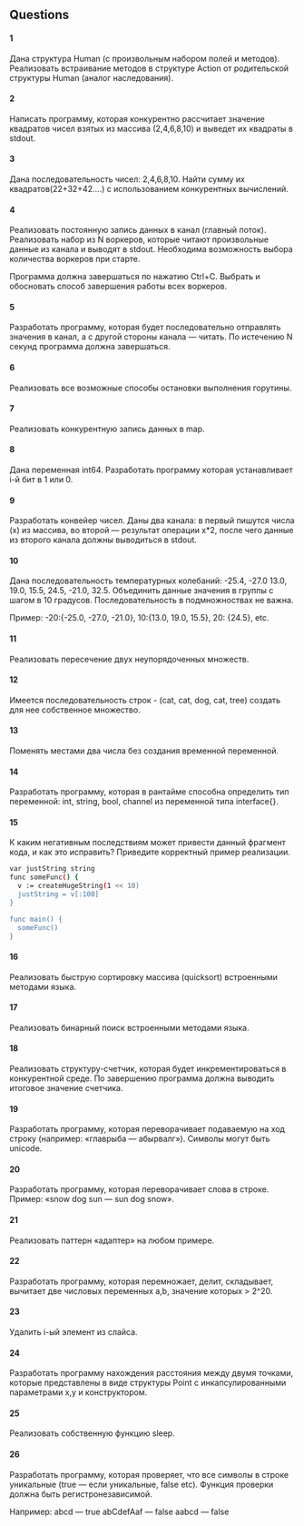 ## Questions

#### 1

Дана структура Human (с произвольным набором полей и методов). Реализовать встраивание методов в структуре Action от родительской структуры Human (аналог наследования).


#### 2

Написать программу, которая конкурентно рассчитает значение квадратов чисел взятых из массива (2,4,6,8,10) и выведет их квадраты в stdout.


#### 3

Дана последовательность чисел: 2,4,6,8,10. Найти сумму их квадратов(22+32+42….) с использованием конкурентных вычислений.


#### 4

Реализовать постоянную запись данных в канал (главный поток). Реализовать набор из N воркеров, которые читают произвольные данные из канала и выводят в stdout. Необходима возможность выбора количества воркеров при старте.

Программа должна завершаться по нажатию Ctrl+C. Выбрать и обосновать способ завершения работы всех воркеров.


#### 5

Разработать программу, которая будет последовательно отправлять значения в канал, а с другой стороны канала — читать. По истечению N секунд программа должна завершаться.


#### 6

Реализовать все возможные способы остановки выполнения горутины. 


#### 7

Реализовать конкурентную запись данных в map.


#### 8

Дана переменная int64. Разработать программу которая устанавливает i-й бит в 1 или 0.


#### 9

Разработать конвейер чисел. Даны два канала: в первый пишутся числа (x) из массива, во второй — результат операции x*2, после чего данные из второго канала должны выводиться в stdout.


#### 10

Дана последовательность температурных колебаний: -25.4, -27.0 13.0, 19.0, 15.5, 24.5, -21.0, 32.5. Объединить данные значения в группы с шагом в 10 градусов. Последовательность в подмножноствах не важна.

Пример: -20:{-25.0, -27.0, -21.0}, 10:{13.0, 19.0, 15.5}, 20: {24.5}, etc.


#### 11

Реализовать пересечение двух неупорядоченных множеств.


#### 12

Имеется последовательность строк - (cat, cat, dog, cat, tree) создать для нее собственное множество.


#### 13

Поменять местами два числа без создания временной переменной.


#### 14

Разработать программу, которая в рантайме способна определить тип переменной: int, string, bool, channel из переменной типа interface{}.


#### 15

К каким негативным последствиям может привести данный фрагмент кода, и как это исправить? Приведите корректный пример реализации.

```bash
var justString string
func someFunc() {
  v := createHugeString(1 << 10)
  justString = v[:100]
}

func main() {
  someFunc()
}
```


#### 16

Реализовать быструю сортировку массива (quicksort) встроенными методами языка.


#### 17

Реализовать бинарный поиск встроенными методами языка.


#### 18

Реализовать структуру-счетчик, которая будет инкрементироваться в конкурентной среде. По завершению программа должна выводить итоговое значение счетчика.


#### 19

Разработать программу, которая переворачивает подаваемую на ход строку (например: «главрыба — абырвалг»). Символы могут быть unicode.


#### 20

Разработать программу, которая переворачивает слова в строке. 
Пример: «snow dog sun — sun dog snow».


#### 21

Реализовать паттерн «адаптер» на любом примере.


#### 22

Разработать программу, которая перемножает, делит, складывает, вычитает две числовых переменных a,b, значение которых > 2^20.


#### 23

Удалить i-ый элемент из слайса.


#### 24

Разработать программу нахождения расстояния между двумя точками, которые представлены в виде структуры Point с инкапсулированными параметрами x,y и конструктором.


#### 25

Реализовать собственную функцию sleep.


#### 26

Разработать программу, которая проверяет, что все символы в строке уникальные (true — если уникальные, false etc). Функция проверки должна быть регистронезависимой.

Например: 
abcd — true
abCdefAaf — false
	aabcd — false